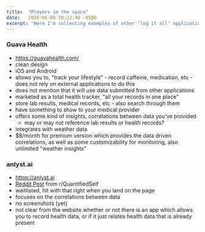 ```yaml
---
title:  "Players in the space"
date:   2025-06-08 10:22:46 -0500
excerpt: "Here I'm collecting examples of other 'log it all' applications -- Self-improvement, diet and exercise tracking, journalling, medication, menstrual cycle tracking, 'quantified self', etc.  Nothing is off limits"
---
```


### Guava Health 
- https://guavahealth.com/
- clean design
- iOS and Android
- allows you to, "track your lifestyle" - record caffeine, medication, etc - does not rely on external applications to do this
- does not mention that it will use data submitted from other applications
- marketed as a total health tracker, "all your records in one place"
- store lab results, medical records, etc - also search through them
- have something to show to your medical provider
- offers some kind of insights, correlations between data you've provided
  - may or may not reference lab results or health records?
- integrates with weather data
- $8/month for premium version which provides the data driven correlations, as well as some customizability for monitoring, also unlimited "weather insights"

### anlyst.ai
- https://anlyst.ai
- [Reddit Post](https://www.reddit.com/r/QuantifiedSelf/s/ZFMKkREy5p) from r/QuantifiedSelf
- waitlisted, hit with that right when you land on the page
- focuses on the correlations between data
- no screenshots (yet)
- not clear from the website whether or not there is an app which allows you to record health data, or if it just relates health data that is already present
